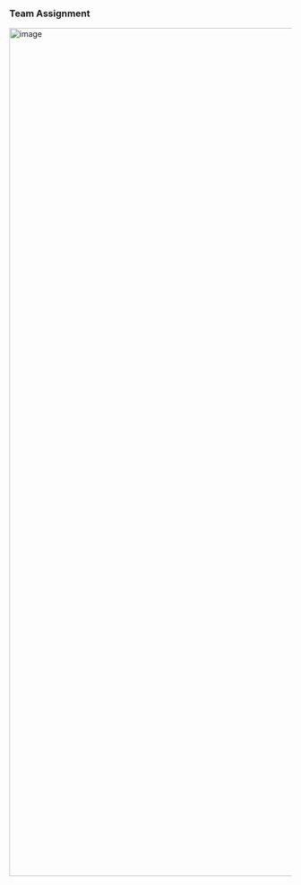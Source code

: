 ### **Team Assignment**

<img width="1512" alt="image" src="https://github.com/siddhipatel10/Task_Master/assets/81753703/0c17dae5-ea5b-4be4-b6c8-441f9e8d51c3">

